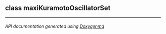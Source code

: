## class maxiKuramotoOscillatorSet



---

###### API documentation generated using [Doxygenmd](https://github.com/d99kris/doxygenmd)


